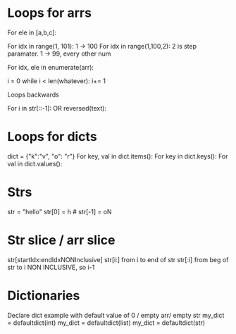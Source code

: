 # Loops for arrs
For ele in [a,b,c]:

For idx in range(1, 101):
    1 -> 100 
For idx in range(1,100,2):
    2 is step paramater. 1 -> 99, every other num

For idx, ele in enumerate(arr):

i = 0
while i < len(whatever):
  i+= 1

Loops backwards

For i in str[::-1]:
OR reversed(text):

# Loops for dicts
dict = {"k":"v", "o": "r"}
For key, val in dict.items(): 
For key in dict.keys():
For val in dict.values():

# Strs
str = "hello"
str[0] = h  # str[-1] = oN

# Str slice / arr slice
str[startIdx:endIdxNONInclusive]
str[i:] from i to end of str
str[:i] from beg of str to i NON INCLUSIVE, so i-1

# Dictionaries

Declare dict example with default value of 0 / empty arr/ empty str
my_dict = defaultdict(int)
my_dict = defaultdict(list)
my_dict = defaultdict(str)
